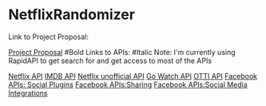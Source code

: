 # NetflixRandomizer

Link to Project Proposal:

[Project Proposal](https://docs.google.com/document/d/1wHd4jy7HrYBw1zu-e6qUlC6R9Tqd2w4a/edit)
#Bold
Links to APIs:
#Italic
Note: I'm currently using RapidAPI to get search for and get access to most of the APIs

[Netflix API](https://unogs.com/)
[IMDB API](https://rapidapi.com/amrelrafie/api/movies-tvshows-data-imdb/details)
[Netflix unofficial API](https://rapidapi.com/rasiqueira/api/netflix-unofficial)
[Go Watch API](https://www.gowatch.io/us/about-us)
[OTTI API](https://rapidapi.com/gox-ai-gox-ai-default/api/ott-details/details)
[Facebook APIs: Social Plugins](https://developers.facebook.com/products/social-plugins/)
[Facebook APIs:Sharing](https://developers.facebook.com/products/sharing-to-stories/)
[Facebook APIs:Social Media Integrations](https://developers.facebook.com/products/#filter-id=social-integrations)
